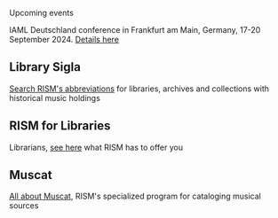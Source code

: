 
<article class="notification is-warning is-light">
    <p class="has-text-weight-semibold">Upcoming events</p>
    <p>IAML Deutschland conference in Frankfurt am Main, Germany, 17-20 September 2024. <a href="https://iaml-deutschland.info/">Details here</a></p>
</article>


## Library Sigla

[Search RISM's abbreviations](/community/sigla.html) for libraries, archives and collections with historical music holdings

## RISM for Libraries

Librarians, [see here](/organization/rism-for-libraries.html) what RISM has to offer you

## Muscat

[All about Muscat](/community/muscat.html), RISM's specialized program for cataloging musical sources
